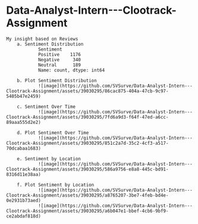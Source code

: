 # Data-Analyst-Intern---Clootrack-Assignment
	My insight based on Reviews
 		a. Sentiment Distribution
	 			Sentiment
				Positive    1176
				Negative     340
				Neutral      189
				Name: count, dtype: int64

		b. Plot Sentiment Distribution
				![image](https://github.com/SVSurve/Data-Analyst-Intern---Clootrack-Assignment/assets/39030295/86cac875-404a-47cb-9c97-5405b47e2459)

		c. Sentiment Over Time
				![image](https://github.com/SVSurve/Data-Analyst-Intern---Clootrack-Assignment/assets/39030295/7fd6a9d3-f64f-47ed-a6cc-89aaa555d2e2)

		d. Plot Sentiment Over Time
				![image](https://github.com/SVSurve/Data-Analyst-Intern---Clootrack-Assignment/assets/39030295/851c2a7d-35c2-4cf3-a517-70dcabaa1683)

		e. Sentiment by Location
				![image](https://github.com/SVSurve/Data-Analyst-Intern---Clootrack-Assignment/assets/39030295/586a9756-e8a8-445c-bd91-8316d11e38aa)

		f. Plot Sentiment by Location
				![image](https://github.com/SVSurve/Data-Analyst-Intern---Clootrack-Assignment/assets/39030295/a8765207-3be7-4feb-bd4e-0e2931b73aed)
				![image](https://github.com/SVSurve/Data-Analyst-Intern---Clootrack-Assignment/assets/39030295/a6b047e1-bbef-4cb6-9bf9-ce2abdaf818d)
